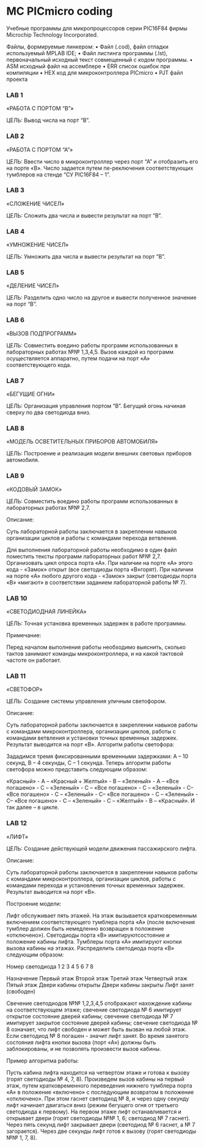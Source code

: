 # MC PICmicro coding
 Учебные программы для микропроцессоров серии PIC16F84 фирмы Microchip Technology Incorporated.

Файлы, формируемые линкером:
• Файл (.cod), файл отладки используемый MPLAB IDE;
• Файл листинга программы (.lst), первоначальный исходный текст совмещенный с кодом программы.
• ASM исходный файл на ассемблере
• ERR список ошибок при компиляции
• HEX код для микроконтроллера PICmicro
• PJT файл проекта


### LAB 1
«РАБОТА С ПОРТОМ “В”»

ЦЕЛЬ: Вывод числа на порт “B”.

 ### LAB 2
«РАБОТА С ПОРТОМ “А”»

ЦЕЛЬ:  Ввести число в микроконтроллер через порт  “А”  и отобразить его на порте «В». Число задается путем пе-реключения соответствующих тумблеров на стенде “СУ PIC16F84 – 1”.

 ### LAB 3
«СЛОЖЕНИЕ ЧИСЕЛ»

ЦЕЛЬ: Сложить два числа и вывести результат на порт “В”.

### LAB 4
«УМНОЖЕНИЕ ЧИСЕЛ»

ЦЕЛЬ: Умножить два числа и вывести результат на порт “В”.

### LAB 5
«ДЕЛЕНИЕ ЧИСЕЛ»

ЦЕЛЬ: Разделить одно число на другое и вывести полученное значение на порт “В”.

### LAB 6
«ВЫЗОВ ПОДПРОГРАММ»

ЦЕЛЬ: Совместить воедино работы  программ использованных в лабораторных работах №№ 1,3,4,5. Вызов каждой из программ осуществляется аппаратно, путем подачи на порт «А» соответствующего кода.

### LAB 7
«БЕГУЩИЕ ОГНИ»

ЦЕЛЬ:  Организация управления портом “B”. Бегущий огонь начиная сверху по два светодиода вниз.

### LAB 8
«МОДЕЛЬ ОСВЕТИТЕЛЬНЫХ ПРИБОРОВ АВТОМОБИЛЯ»

ЦЕЛЬ:  Построение и реализация модели внешних световых приборов автомобиля.

### LAB 9
«КОДОВЫЙ ЗАМОК»

ЦЕЛЬ: Совместить воедино работы  программ использованных в лабораторных работах №№ 2,7.

Описание:

Суть лабораторной работы заключается в закреплении навыков  организации циклов и работы с командами перехода ветвления.

Для выполнения лабораторной работы необходимо в один файл поместить тексты программ лабораторных работ №№ 2,7. Организовать цикл опроса порта «А». При наличии на порте «А» этого кода - «Замок» открыт (все светодиоды порта «В»горят). При наличии на порте «А» любого другого кода - «Замок» закрыт (светодиоды порта «В» «мигают» в соответствии заданием лабораторной работы № 7).

### LAB 10
«СВЕТОДИОДНАЯ ЛИНЕЙКА»

ЦЕЛЬ: Точная установка временных задержек в работе программы.

Примечание:

Перед началом выполнения работы необходимо выяснить, сколько тактов занимают команды микроконтроллера, и на какой тактовой частоте он работает.

### LAB 11
«СВЕТОФОР»

ЦЕЛЬ: Создание системы управления уличным светофором.

Описание:

Суть лабораторной работы заключается в закреплении навыков работы с командами микроконтроллера, организации циклов, работы с командами ветвления и установки точных временных задержек. Результат  выводится на порт «В».
Алгоритм работы светофора:

Зададимся тремя фиксированными временными задержками: А – 10 секунд, В – 4 секунды, С – 1 секунда. Теперь алгоритм работы светофора можно представить следующим образом:

«Красный» - А – «Красный + Желтый» - В – «Зеленый» - А – «Все погашено» - С – «Зеленый» - С – «Все погашено» - С – «Зеленый» - С– «Все погашено» - С – «Зеленый» - С– «Все погашено» - С – «Зеленый» - С– «Все погашено» - С – «Зеленый» - С – «Желтый» - В – «Красный». И так далее – в цикле.

### LAB 12
«ЛИФТ»

ЦЕЛЬ:  Создание действующей модели движения пассажирского лифта.

Описание:

Суть лабораторной работы заключается в закреплении навыков работы с командами микроконтроллера, организации циклов, работы с командами перехода и установления точных временных задержек. Результат  выводится на порт «В».

Построение модели:

Лифт обслуживает пять этажей. На этаж вызывается кратковременным включением соответствующего тумблера порта «А» (после включения тумблер должен быть немедленно возвращен в положение «отключено»). Светодиоды порта «В» имитируютсостояние и положение кабины лифта. Тумблеры порта «А» имитируют кнопки вызова кабины на этажах.
Распределить светодиода порта «В» следующим образом:

Номер светодиода	1	2	3	4	5	6	7	8

Назначение	Первый этаж	Второй этаж	Третий этаж	Четвертый этаж	Пятый этаж	Двери кабины открыты	Двери кабины закрыты	Лифт занят (свободен)

Свечение светодиодов №№ 1,2,3,4,5 отображают нахождение кабины на соответствующем этаже; свечение светодиода № 6 имитирует открытое состояние дверей кабины; свечение светодиода № 7 имитирует закрытое состояние дверей кабины; свечение светодиода № 8 означает, что лифт свободен и может быть вызван на любой этаж. Если светодиод № 8 погашен - значит лифт занят. Во время занятого состояния лифта кнопки вызова (порт «А») должны быть заблокированы, и не позволять произвести вызов кабины.

Пример алгоритма работы:

Пусть кабина лифта находится на четвертом этаже и готова к вызову (горят светодиоды № 4, 7, 8). Произведем вызов кабины на первый этаж, путем кратковременного переведения нижнего тумблера порта «А» в положение «включено» с последующим возвратом в положение «отключено». При этом гаснет светодиод № 8, и через одну секунду лифт начинает двигаться вниз (режим бегущего огня от третьего светодиода к первому). На первом этаже лифт останавливается и открывает двери (горят светодиоды №№ 1, 6; светодиод № 7 гаснет). Через пять секунд лифт закрывает двери (светодиод № 6 гаснет, а № 7 загорается). Через две секунды лифт готов к вызову (горят светодиоды №№ 1, 7, 8).
